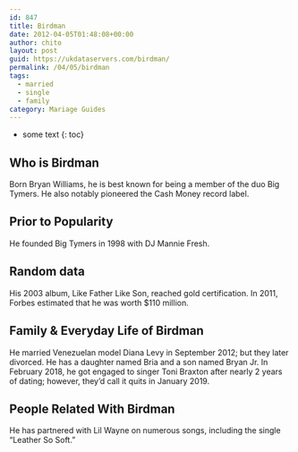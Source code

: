 ```yaml
---
id: 847
title: Birdman
date: 2012-04-05T01:48:08+00:00
author: chito
layout: post
guid: https://ukdataservers.com/birdman/
permalink: /04/05/birdman  
tags:
  - married
  - single
  - family
category: Mariage Guides
---
```


* some text
{: toc}


## Who is  Birdman
                  
                  
                  
Born Bryan Williams, he is best known for being a member of the duo Big Tymers. He also notably pioneered the Cash Money record label.
                  
                
                
                
## Prior to Popularity 
                  
                  
                  
He founded Big Tymers in 1998 with DJ Mannie Fresh.
                  
                
                
                
## Random data 
                  
                  
                  
His 2003 album, Like Father Like Son, reached gold certification. In 2011, Forbes estimated that he was worth $110 million.
                  
                
                
                
## Family & Everyday Life of Birdman
                  
                  
                  
He married Venezuelan model Diana Levy in September 2012; but they later divorced. He has a daughter named Bria and a son named Bryan Jr. In February 2018, he got engaged to singer Toni Braxton after nearly 2 years of dating; however, they&#8217;d call it quits in January 2019.
                  
                
                
                
## People Related With  Birdman
                  
                  
                  
He has partnered with Lil Wayne on numerous songs, including the single &#8220;Leather So Soft.&#8221;
                  
                
              
            
          
          
          
    
    
  
